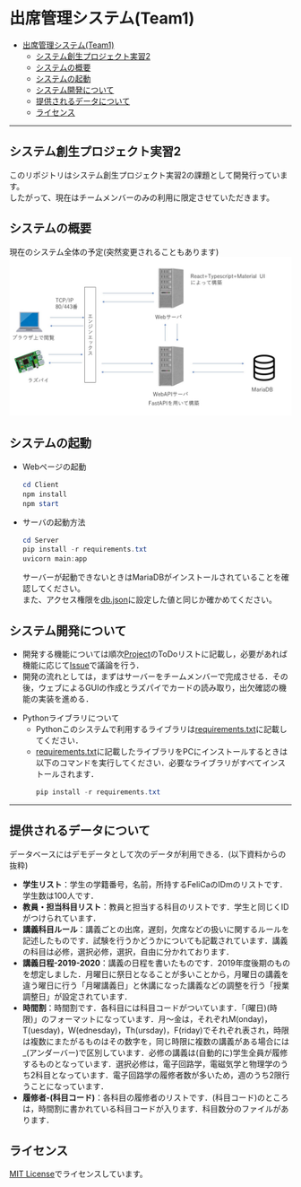 # 出席管理システム(Team1)

- [出席管理システム(Team1)](#出席管理システムteam1)
  - [システム創生プロジェクト実習2](#システム創生プロジェクト実習2)
  - [システムの概要](#システムの概要)
  - [システムの起動](#システムの起動)
  - [システム開発について](#システム開発について)
  - [提供されるデータについて](#提供されるデータについて)
  - [ライセンス](#ライセンス)
___
## システム創生プロジェクト実習2
このリポジトリはシステム創生プロジェクト実習2の課題として開発行っています。  
したがって、現在はチームメンバーのみの利用に限定させていただきます。
## システムの概要
現在のシステム全体の予定(突然変更されることもあります)  
![](./img/Summary.jpg)
## システムの起動
- Webページの起動
  ```powershell
  cd Client
  npm install
  npm start
  ```
- サーバの起動方法
  ```powershell
  cd Server
  pip install -r requirements.txt
  uvicorn main:app
  ```
  サーバーが起動できないときはMariaDBがインストールされていることを確認してください。  
  また、アクセス権限を[db.json](./Server/DB/db.json)に設定した値と同じか確かめてください。
## システム開発について
* 開発する機能については順次[Project](https://github.com/stuayu/team1/projects)のToDoリストに記載し，必要があれば機能に応じて[Issue](https://github.com/stuayu/team1/issues)で議論を行う．
* 開発の流れとしては，まずはサーバーをチームメンバーで完成させる．その後，ウェブによるGUIの作成とラズパイでカードの読み取り，出欠確認の機能の実装を進める．
- Pythonライブラリについて
  - Pythonこのシステムで利用するライブラリは[requirements.txt](./requirements.txt)に記載してください．
  - [requirements.txt](./requirements.txt)に記載したライブラリをPCにインストールするときは以下のコマンドを実行してください．必要なライブラリがすべてインストールされます．
    ```powershell
    pip install -r requirements.txt
    ```
___
## 提供されるデータについて
データベースにはデモデータとして次のデータが利用できる．(以下資料からの抜粋)  
- **学生リスト**：学生の学籍番号，名前，所持するFeliCaのIDmのリストです．学生数は100人です．
- **教員・担当科目リスト**：教員と担当する科目のリストです．学生と同じくIDがつけられています．
- **講義科目ルール**：講義ごとの出席，遅刻，欠席などの扱いに関するルールを記述したものです．試験を行うかどうかについても記載されています．講義の科目は必修，選択必修，選択，自由に分かれております．
- **講義日程-2019-2020**：講義の日程を書いたものです．2019年度後期のものを想定しました．月曜日に祭日となることが多いことから，月曜日の講義を違う曜日に行う「月曜講義日」と休講になった講義などの調整を行う「授業調整日」が設定されています．
- **時間割**：時間割です．各科目には科目コードがついています．「(曜日)(時限)」のフォーマットになっています．月〜金は，それぞれM(onday)，T(uesday)，W(ednesday)，Th(ursday)，F(riday)でそれぞれ表され，時限は複数にまたがるものはその数字を，同じ時限に複数の講義がある場合には_(アンダーバー)で区別しています．必修の講義は(自動的に)学生全員が履修するものとなっています．選択必修は，電子回路学，電磁気学と物理学のうち2科目となっています．電子回路学の履修者数が多いため，週のうち2限行うことになっています．
- **履修者-(科目コード)**：各科目の履修者のリストです．(科目コード)のところは，時間割に書かれている科目コードが入ります．科目数分のファイルがあります．
## ライセンス
[MIT License](./LICENSE)でライセンスしています。
